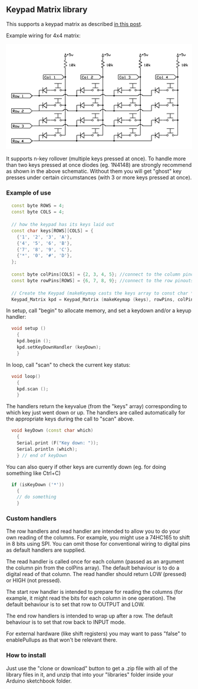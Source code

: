 ## Keypad Matrix library

This supports a keypad matrix as described [in this post](http://www.gammon.com.au/forum/?id=14175).

Example wiring for 4x4 matrix:

![Keyboard matrix](Keyboard_Matrix1.png)

It supports n-key rollover (multiple keys pressed at once). To handle more than two keys pressed at once diodes (eg. 1N4148) are strongly recommend as shown in the above schematic. Without them you will get "ghost" key presses under certain circumstances (with 3 or more keys pressed at once).


### Example of use

```c++
  const byte ROWS = 4;
  const byte COLS = 4;

  // how the keypad has its keys laid out
  const char keys[ROWS][COLS] = {
    {'1', '2', '3', 'A'},
    {'4', '5', '6', 'B'},
    {'7', '8', '9', 'C'},
    {'*', '0', '#', 'D'},
  };

  const byte colPins[COLS] = {2, 3, 4, 5}; //connect to the column pinouts of the keypad
  const byte rowPins[ROWS] = {6, 7, 8, 9}; //connect to the row pinouts of the keypad

  // Create the Keypad (makeKeymap casts the keys array to const char *)
  Keypad_Matrix kpd = Keypad_Matrix (makeKeymap (keys), rowPins, colPins, ROWS, COLS );
```

In setup, call "begin" to allocate memory, and set a keydown and/or a keyup handler:

```c++
  void setup ()
    {
    kpd.begin ();
    kpd.setKeyDownHandler (keyDown);
    }
```

In loop, call "scan" to check the current key status:

```c++
  void loop()
    {
    kpd.scan ();
    }
```


The handlers return the keyvalue (from the "keys" array) corresponding to which key just went down or up. The handlers are
  called automatically for the appropriate keys during the call to "scan" above.

```c++
  void keyDown (const char which)
    {
    Serial.print (F("Key down: "));
    Serial.println (which);
    } // end of keyDown
```

You can also query if other keys are currently down (eg. for doing something like Ctrl+C)

```c++
  if (isKeyDown ('*'))
    {
    // do something
    }
```

### Custom handlers

The row handlers and read handler are intended to allow you to do your own reading of the columns. For example,
  you might use a 74HC165 to shift in 8 bits using SPI. You can omit those for conventional wiring to digital
  pins as default handlers are supplied.

The read handler is called once for each column (passed as an argument the column pin from the colPins array). The default
    behaviour is to do a digital read of that column. The read handler should return LOW (pressed) or HIGH (not pressed).

The start row handler is intended to prepare for reading the columns (for example, it might read the bits for each column in one operation). The default behaviour is to set that row to OUTPUT and LOW.

The end row handlers is intended to wrap up after a row. The default behaviour is to set that row back to INPUT mode.

For external hardware (like shift registers) you may want to pass "false" to enablePullups as that won't be relevant there.


### How to install

Just use the "clone or download" button to get a .zip file with all of the library files in it, and unzip that into your "libraries" folder inside your Arduino sketchbook folder.

